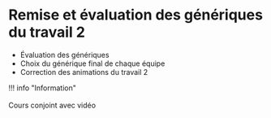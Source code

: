 # Remise et évaluation des génériques du travail 2     
<ul><li>Évaluation des génériques</li>
<li>Choix du générique final de chaque équipe</li>
<li>Correction des animations du travail 2</li>
</ul>   
<intlink href="../exercices_ae/travail2"></intlink>   
!!! info "Information"<br><br>       Cours conjoint avec vidéo<br>
